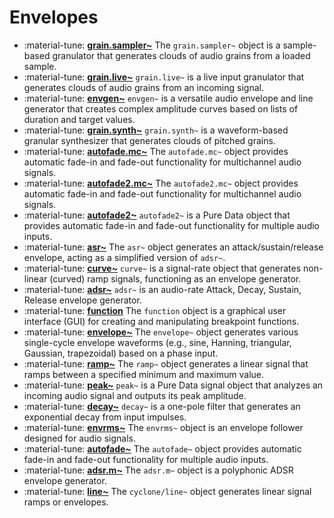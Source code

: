 # Envelopes

<div class="grid cards" markdown>

- :material-tune: [__grain.sampler~__](../../objects/grain.sampler~.md) The `grain.sampler~` object is a sample-based granulator that generates clouds of audio grains from a loaded sample.
- :material-tune: [__grain.live~__](../../objects/grain.live~.md) `grain.live~` is a live input granulator that generates clouds of audio grains from an incoming signal.
- :material-tune: [__envgen~__](../../objects/envgen~.md) `envgen~` is a versatile audio envelope and line generator that creates complex amplitude curves based on lists of duration and target values.
- :material-tune: [__grain.synth~__](../../objects/grain.synth~.md) `grain.synth~` is a waveform-based granular synthesizer that generates clouds of pitched grains.
- :material-tune: [__autofade.mc~__](../../objects/autofade.mc~.md) The `autofade.mc~` object provides automatic fade-in and fade-out functionality for multichannel audio signals.
- :material-tune: [__autofade2.mc~__](../../objects/autofade2.mc~.md) The `autofade2.mc~` object provides automatic fade-in and fade-out functionality for multichannel audio signals.
- :material-tune: [__autofade2~__](../../objects/autofade2~.md) `autofade2~` is a Pure Data object that provides automatic fade-in and fade-out functionality for multiple audio inputs.
- :material-tune: [__asr~__](../../objects/asr~.md) The `asr~` object generates an attack/sustain/release envelope, acting as a simplified version of `adsr~`.
- :material-tune: [__curve~__](../../objects/curve~.md) `curve~` is a signal-rate object that generates non-linear (curved) ramp signals, functioning as an envelope generator.
- :material-tune: [__adsr~__](../../objects/adsr~.md) `adsr~` is an audio-rate Attack, Decay, Sustain, Release envelope generator.
- :material-tune: [__function__](../../objects/function.md) The `function` object is a graphical user interface (GUI) for creating and manipulating breakpoint functions.
- :material-tune: [__envelope~__](../../objects/envelope~.md) The `envelope~` object generates various single-cycle envelope waveforms (e.g., sine, Hanning, triangular, Gaussian, trapezoidal) based on a phase input.
- :material-tune: [__ramp~__](../../objects/ramp~.md) The `ramp~` object generates a linear signal that ramps between a specified minimum and maximum value.
- :material-tune: [__peak~__](../../objects/peak~.md) `peak~` is a Pure Data signal object that analyzes an incoming audio signal and outputs its peak amplitude.
- :material-tune: [__decay~__](../../objects/decay~.md) `decay~` is a one-pole filter that generates an exponential decay from input impulses.
- :material-tune: [__envrms~__](../../objects/envrms~.md) The `envrms~` object is an envelope follower designed for audio signals.
- :material-tune: [__autofade~__](../../objects/autofade~.md) The `autofade~` object provides automatic fade-in and fade-out functionality for multiple audio inputs.
- :material-tune: [__adsr.m~__](../../objects/adsr.m~.md) The `adsr.m~` object is a polyphonic ADSR envelope generator.
- :material-tune: [__line~__](../../objects/line~.md) The `cyclone/line~` object generates linear signal ramps or envelopes.

</div>